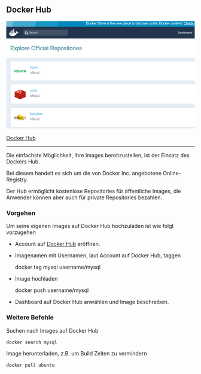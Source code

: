 ﻿Docker Hub
----------

![](../../../images/Docker/Hub.png)

[Docker Hub](https://hub.docker.com/)

- - -

Die einfachste Möglichkeit, Ihre Images bereitzustellen, ist der Einsatz des Dockers Hub. 

Bei diesem handelt es sich um die von Docker Inc. angebotene Online-Registry. 

Der Hub ermöglicht kostenlose Repositories für öffentliche Images, die Anwender können aber auch für private Repositories bezahlen.

### Vorgehen

Um seine eigenen Images auf Docker Hub hochzuladen ist wie folgt vorzugehen

* Account auf [Docker Hub](https://hub.docker.com/) eröffnen.



* Imagenamen mit Usernamen, laut Account auf Docker Hub, taggen

	docker tag mysql username/mysql 
	
* Image hochladen

	docker push username/mysql
	
* Dashboard auf Docker Hub anwählen und Image beschreiben.

### Weitere Befehle

Suchen nach Images auf Docker Hub

	docker search mysql
	
Image herunterladen, z.B. um Build Zeiten zu vermindern

	docker pull ubuntu


